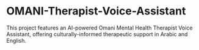 # OMANI-Therapist-Voice-Assistant
This project features an AI-powered Omani Mental Health Therapist Voice Assistant, offering culturally-informed therapeutic support in Arabic and English.
